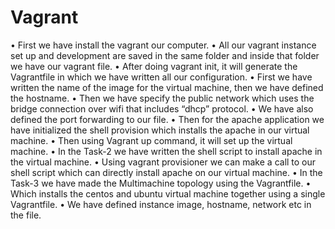 # Vagrant

• First we have install the vagrant our computer.
• All our vagrant instance set up and development are saved in the same folder and inside that folder we have our vagrant file.
• After doing vagrant init, it will generate the Vagrantfile in which we have written all our configuration.
• First we have written the name of the image for the virtual machine, then we have defined the hostname.
• Then we have specify the public network which uses the bridge connection over wifi that includes “dhcp” protocol.
• We have also defined the port forwarding to our file.
• Then for the apache application we have initialized the shell provision which installs the apache in our virtual machine.
• Then using Vagrant up command, it will set up the virtual machine.
• In the Task-2 we have written the shell script to install apache in the virtual machine.
• Using vagrant provisioner we can make a call to our shell script which can directly install apache on our virtual machine.
• In the Task-3 we have made the Multimachine topology using the Vagrantfile.
• Which installs the centos and ubuntu virtual machine together using a single Vagrantfile.
• We have defined instance image, hostname, network etc in the file.



